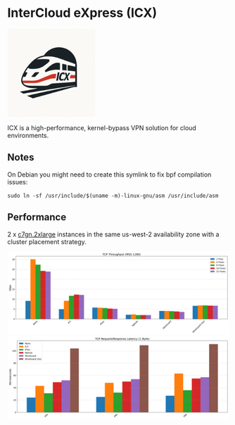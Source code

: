 # InterCloud eXpress (ICX)

<img src="./assets/icx.png" alt="ICX Logo" width="200"/>

ICX is a high-performance, kernel-bypass VPN solution for cloud environments.

## Notes

On Debian you might need to create this symlink to fix bpf compilation issues:

```shell
sudo ln -sf /usr/include/$(uname -m)-linux-gnu/asm /usr/include/asm
```

## Performance

2 x [c7gn.2xlarge](https://aws.amazon.com/ec2/instance-types/c7g/) instances in the same us-west-2 availability zone with a cluster placement strategy.

<img src="./assets/throughput.png" alt="ICX Throughput" width="800"/>

<img src="./assets/latency.png" alt="ICX Round Trip Latency" width="800"/>
